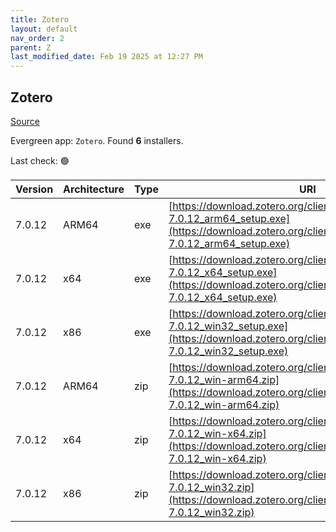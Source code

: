 ```yaml
---
title: Zotero
layout: default
nav_order: 2
parent: Z
last_modified_date: Feb 19 2025 at 12:27 PM
---
```


## Zotero

[Source](https://www.zotero.org/)

Evergreen app: `Zotero`. Found **6** installers.

Last check: 🟢

| Version | Architecture | Type | URI                                                                                                                                                                |
| ------- | ------------ | ---- | ------------------------------------------------------------------------------------------------------------------------------------------------------------------ |
| 7.0.12  | ARM64        | exe  | [https://download.zotero.org/client/release/7.0.12/Zotero-7.0.12_arm64_setup.exe](https://download.zotero.org/client/release/7.0.12/Zotero-7.0.12_arm64_setup.exe) |
| 7.0.12  | x64          | exe  | [https://download.zotero.org/client/release/7.0.12/Zotero-7.0.12_x64_setup.exe](https://download.zotero.org/client/release/7.0.12/Zotero-7.0.12_x64_setup.exe)     |
| 7.0.12  | x86          | exe  | [https://download.zotero.org/client/release/7.0.12/Zotero-7.0.12_win32_setup.exe](https://download.zotero.org/client/release/7.0.12/Zotero-7.0.12_win32_setup.exe) |
| 7.0.12  | ARM64        | zip  | [https://download.zotero.org/client/release/7.0.12/Zotero-7.0.12_win-arm64.zip](https://download.zotero.org/client/release/7.0.12/Zotero-7.0.12_win-arm64.zip)     |
| 7.0.12  | x64          | zip  | [https://download.zotero.org/client/release/7.0.12/Zotero-7.0.12_win-x64.zip](https://download.zotero.org/client/release/7.0.12/Zotero-7.0.12_win-x64.zip)         |
| 7.0.12  | x86          | zip  | [https://download.zotero.org/client/release/7.0.12/Zotero-7.0.12_win32.zip](https://download.zotero.org/client/release/7.0.12/Zotero-7.0.12_win32.zip)             |

